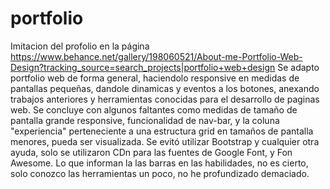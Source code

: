 # portfolio
Imitacion del profolio en la página
https://www.behance.net/gallery/198060521/About-me-Portfolio-Web-Design?tracking_source=search_projects|portfolio+web+design
Se adapto portfolio web de forma general, haciendolo responsive en medidas de pantallas pequeñas, dandole dinamicas y eventos a los botones, anexando trabajos anteriores y herramientas conocidas para el desarrollo de paginas web.
Se concluye con algunos faltantes como medidas de tamaño de pantalla grande responsive, funcionalidad de nav-bar, y la coluna "experiencia" perteneciente a una estructura grid en tamaños de pantalla menores, pueda ser visualizada.
Se evitó utilizar Bootstrap y cualquier otra ayuda, solo se utilizaron CDn para las fuentes de Google Font, y Fon Awesome.
Lo que informan la las barras en las habilidades, no es cierto, solo conozco las herramientas un poco, no he profundizado demaciado.